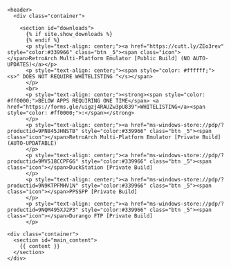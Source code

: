 <html lang="{{ site.lang | default: "en-US" }}">
  <head>
    <meta charset='utf-8'>
    <meta http-equiv="X-UA-Compatible" content="IE=edge">
    <meta name="viewport" content="width=device-width, initial-scale=1">
    <link rel="stylesheet" href="{{ '/assets/css/style.css?v=' | append: site.github.build_revision | relative_url }}">

  </head>

  <body>

    <header>
      <div class="container">

        <section id="downloads">
          {% if site.show_downloads %}
          {% endif %}
          <p style="text-align: center;"><a href="https://cutt.ly/ZEo3rev" style="color:#339966" class="btn _5"><span class="icon"></span>RetroArch Multi-Platform Emulator [Public Build] (NO AUTO-UPDATES)</a></p>
          <p style="text-align: center;"><span style="color: #ffffff;"><s>^ DOES NOT REQUIRE WHITELISTING ^</s></span>
          </p>
          <br>
          <p style="text-align: center;"><strong><span style="color: #ff0000;">BELOW APPS REQUIRING ONE TIME</span> <a href="https://forms.gle/uigzj4RAUZw3pU839">WHITELISTING</a><span style="color: #ff0000;">:</span></strong>
          </p>
          <p style="text-align: center;"><a href="ms-windows-store://pdp/?productid=9PN845JHNSTB" style="color:#339966" class="btn _5"><span class="icon"></span>RetroArch Multi-Platform Emulator [Private Build] (AUTO-UPDATABLE)
          </p>
          <p style="text-align: center;"><a href="ms-windows-store://pdp/?productid=9MV518CCPFG6" style="color:#339966" class="btn _5"><span class="icon"></span>DuckStation [Private Build]
          </p>
          <p style="text-align: center;"><a href="ms-windows-store://pdp/?productid=9N9KTPFMHV1N" style="color:#339966" class="btn _5"><span class="icon"></span>PPSSPP [Private Build]
          </p>
          <p style="text-align: center;"><a href="ms-windows-store://pdp/?productid=9NQM495XJ2P3" style="color:#339966" class="btn _5"><span class="icon"></span>Durango FTP [Private Build]
          </p>

    <div class="container">
      <section id="main_content">
        {{ content }}
      </section>
    </div>
